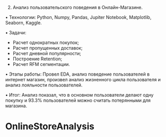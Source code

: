 2. Анализ пользовательского поведения в Онлайн-Магазине.
   
• Технологии: Python, Numpy, Pandas, Jupiter Notebook, Matplotlib, Seaborn, Kaggle.

• Задачи:
  - Расчет однократных покупок;
  - Расчет пропущенных доставок;
  - Расчет дневной популярности;
  - Построение Retention;
  - Расчет RFM сегментации.
    
• Этапы работы: Провел EDA, анализ поведение пользователей в интернет магазин, произвел анализ жизненного цикла пользователя и анализ лояльности пользователей.

• Итог: Анализ показал, что в основном пользователи делают одну покупку и 93.3% пользователей можно считать потерянными для магазина.
# OnlineStoreAnalysis
